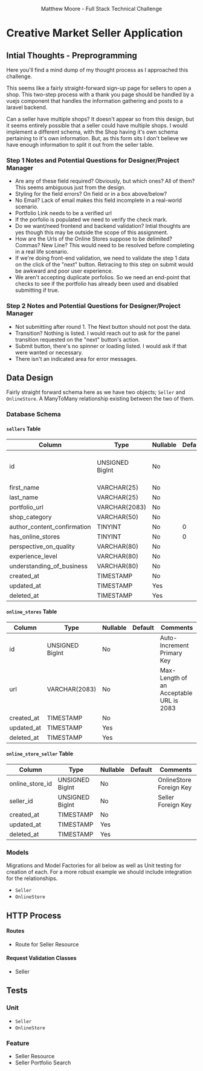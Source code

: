 <p align="center">Matthew Moore - Full Stack Technical Challenge</p>

# Creative Market Seller Application

## Intial Thoughts - Preprogramming

Here you'll find a mind dump of my thought process as I approached this challenge. 

This seems like a fairly straight-forward sign-up page for sellers to open a shop. This two-step process with a thank you page
should be handled by a vuejs component that handles the information gathering and posts to a laravel backend. 

Can a seller have multiple shops? It doesn't appear so from this design, but it seems entirely possible that a seller could
have multiple shops. I would implement a different schema, with the Shop having it's own schema pertaining to it's own information.
But, as this form sits I don't believe we have enough information to split it out from the seller table.

### Step 1 Notes and Potential Questions for Designer/Project Manager

- Are any of these field required? Obviously, but which ones? All of them? This seems ambiguous just from the design. 
- Styling for the field errors? On field or in a box above/below?
- No Email? Lack of email makes this field incomplete in a real-world scenario.
- Portfolio Link needs to be a verified url 
- If the porfolio is populated we need to verify the check mark. 
- Do we want/need frontend and backend validation? Intial thoughts are yes though this may be outside the scope of this assignment.
- How are the Urls of the Online Stores suppose to be delimited? Commas? New Line? This would need to be resolved before completing
  in a real life scenario.
- If we're doing front-end validation, we need to validate the step 1 data on the click of the "next" button. Retracing to this step on submit would be awkward and poor user experience.
- We aren't accepting duplicate porfolios. So we need an end-point that checks to see if the portfolio has already been used and disabled submitting if true. 

### Step 2 Notes and Potential Questions for Designer/Project Manager

- Not submitting after round 1. The Next button should not post the data. 
- Transition? Nothing is listed. I would reach out to ask for the panel transition requested on the "next" button's action. 
- Submit button, there's no spinner or loading listed. I would ask if that were wanted or necessary. 
- There isn't an indicated area for error messages. 


## Data Design
Fairly straight forward schema here as we have two objects; `Seller` and `OnlineStore`. A ManyToMany relationship existing between the two of them.

### Database Schema
#### `sellers` Table
| Column                      | Type            | Nullable | Default | Comments                   |
|-----------------------------|-----------------|----------|---------|----------------------------|
| id                          | UNSIGNED BigInt | No       |         | Auto-Increment Primary Key |
| first_name                  | VARCHAR(25)     | No       |         |                            |
| last_name                   | VARCHAR(25)     | No       |         |                            |
| portfolio_url               | VARCHAR(2083)   | No       |         |                            |
| shop_category               | VARCHAR(50)     | No       |         |                            |
| author_content_confirmation | TINYINT         | No       | 0       |                            |
| has_online_stores           | TINYINT         | No       | 0       |                            |
| perspective_on_quality      | VARCHAR(80)     | No       |         |                            |
| experience_level            | VARCHAR(80)     | No       |         |                            |
| understanding_of_business   | VARCHAR(80)     | No       |         |                            |
| created_at                  | TIMESTAMP       | No       |         |                            |
| updated_at                  | TIMESTAMP       | Yes      |         |                            |
| deleted_at                  | TIMESTAMP       | Yes      |         |                            |

#### `online_stores` Table
| Column     | Type            | Nullable | Default | Comments                                |
|------------|-----------------|----------|---------|-----------------------------------------|
| id         | UNSIGNED BigInt | No       |         | Auto-Increment Primary Key              |
| url        | VARCHAR(2083)   | No       |         | Max-Length of an Acceptable URL is 2083 |
| created_at | TIMESTAMP       | No       |         |                                         |
| updated_at | TIMESTAMP       | Yes      |         |                                         |
| deleted_at | TIMESTAMP       | Yes      |         |                                         |

#### `online_store_seller` Table
| Column          | Type            | Nullable | Default | Comments                |
|-----------------|-----------------|----------|---------|-------------------------|
| online_store_id | UNSIGNED BigInt | No       |         | OnlineStore Foreign Key |
| seller_id       | UNSIGNED BigInt | No       |         | Seller Foreign Key      |
| created_at      | TIMESTAMP       | No       |         |                         |
| updated_at      | TIMESTAMP       | Yes      |         |                         |
| deleted_at      | TIMESTAMP       | Yes      |         |                         |


### Models

Migrations and Model Factories for all below as well as Unit testing for creation of each. For a more robust example we should include integration for the relationships.  

- `Seller`
- `OnlineStore`


## HTTP Process
#### Routes
- Route for Seller Resource

#### Request Validation Classes
- Seller 

## Tests

### Unit
- `Seller`
- `OnlineStore`

### Feature
- Seller Resource
- Seller Portfolio Search
